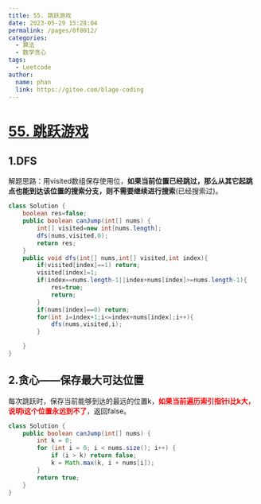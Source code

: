 ```yaml
---
title: 55. 跳跃游戏
date: 2023-05-29 15:28:04
permalink: /pages/0f8012/
categories:
  - 算法
  - 数学贪心
tags:
  - Leetcode
author: 
  name: phan
  link: https://gitee.com/blage-coding
---
```

# [55. 跳跃游戏](https://leetcode.cn/problems/jump-game/)

## 1.DFS

解题思路：用visited数组保存使用位，**如果当前位置已经跳过，那么从其它起跳点也能到达该位置的搜索分支，则不需要继续进行搜索**(已经搜索过)。

```java
class Solution {
    boolean res=false;
    public boolean canJump(int[] nums) {
        int[] visited=new int[nums.length];
        dfs(nums,visited,0);
        return res;
    }
    public void dfs(int[] nums,int[] visited,int index){
        if(visited[index]==1) return;
        visited[index]=1;
        if(index==nums.length-1||index+nums[index]>=nums.length-1){
            res=true;
            return;
        }
        if(nums[index]==0) return;
        for(int i=index+1;i<=index+nums[index];i++){
            dfs(nums,visited,i);
        }

    } 
}
```

## 2.贪心——保存最大可达位置

每次跳跃时，保存当前能够到达的最远的位置k，<font color="red">**如果当前遍历索引指针i比k大，说明i这个位置永远到不了**</font>，返回false。

```java
class Solution {
	public boolean canJump(int[] nums) {
        int k = 0;
        for (int i = 0; i < nums.size(); i++) {
            if (i > k) return false;
            k = Math.max(k, i + nums[i]);
        }
        return true;
    }
}
```